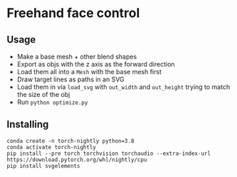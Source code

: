# Freehand face control

## Usage
- Make a base mesh + other blend shapes
- Export as objs with the z axis as the forward direction
- Load them all into a `Mesh` with the base mesh first
- Draw target lines as paths in an SVG
- Load them in via `load_svg` with `out_width` and `out_height` trying to match the size of the obj
- Run `python optimize.py`

## Installing
```
conda create -n torch-nightly python=3.8 
conda activate torch-nightly
pip install --pre torch torchvision torchaudio --extra-index-url https://download.pytorch.org/whl/nightly/cpu
pip install svgelements
```

